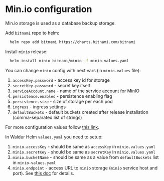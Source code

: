 # Min.io configuration

Min.io storage is used as a database backup storage.

Add `bitnami` repo to helm:

```bash
  helm repo add bitnami https://charts.bitnami.com/bitnami
```

Install `minio` release:

```bash
  helm install minio bitnami/minio -f minio-values.yaml
```

You can change `minio` config with next vars (in `minio.values` file):

1. `accessKey.password` - access key id for storage
1. `secretKey.password` - secret key itself
1. `serviceAccount.name` - name of the service account for MinIO
1. `persistence.enabled` - persistence enabling flag
1. `persistence.size` - size of storage per each pod
1. `ingress` - ingress settings
1. `defaultBuckets` - default buckets created after
    release installation (comma-separated list of strings)

For more configuration values follow [this link](https://github.com/bitnami/charts/tree/master/bitnami/minio#parameters).

In Waldur Helm `values.yaml` you need to setup:

1. `minio.accessKey` - should be same as `accessKey` in `minio.values.yaml`
1. `minio.secretKey` - should be same as `secretKey` in `minio.values.yaml`
1. `minio.bucketName` - should be same as a value from `defaultBuckets` list in `minio-values.yaml`
1. `minio.endpoint` - access URL to `minio` storage
    (`minio` service host and port). See [this doc](service-endpoint.md) for details.
